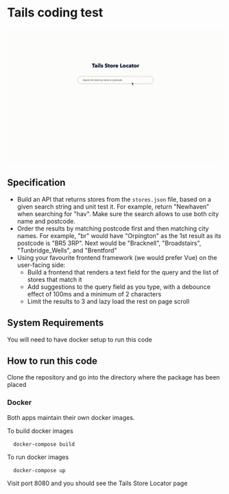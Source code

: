 # Tails coding test

![](./tails.gif)

## Specification

* Build an API that returns stores from the `stores.json` file, based on a given search string and unit test it. For example, return "Newhaven" when searching for "hav". Make sure the search allows to use both city name and postcode.
* Order the results by matching postcode first and then matching city names. For example, "br" would have "Orpington" as the 1st result as its postcode is "BR5 3RP". Next would be "Bracknell", "Broadstairs", "Tunbridge_Wells", and "Brentford"
* Using your favourite frontend framework (we would prefer Vue) on the user-facing side:
  * Build a frontend that renders a text field for the query and the list of stores that match it
  * Add suggestions to the query field as you type, with a debounce effect of 100ms and a minimum of 2 characters
  * Limit the results to 3 and lazy load the rest on page scroll


## System Requirements

You will need to have docker setup to run this code

## How to run this code

Clone the repository and go into the directory where the package has been placed

### Docker
Both apps maintain their own docker images.

To build docker images
```
  docker-compose build
```

To run docker images
```
  docker-compose up
```

Visit port 8080 and you should see the Tails Store Locator page
